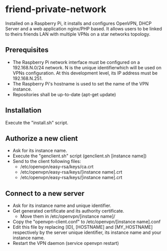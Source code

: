 friend-private-network
======================

Installed on a Raspberry Pi, it installs and configures OpenVPN, DHCP Server and a web application nginx/PHP based. It allows users to be linked to theirs friends LAN with multiple VPNs on a star networks topology.

Prerequisites
--------
- The Raspberry Pi network interface must be configured on a 192.168.N.0/24 network. N is the unique identifierwhich will be used on VPNs configuration. At this development level, its IP address must be 192.168.N.251.
- The Raspberry Pi's hostname is used to set the name of the VPN instance.
- Repositories shall be up-to-date (apt-get update)

Installation
-------
Execute the "install.sh" script.

Authorize a new client
-------
- Ask for its instance name.
- Execute the "genclient.sh" script (genclient.sh [instance name])
- Send to the client following files:
	- /etc/openvpn/easy-rsa/keys/ca.crt
	- /etc/openvpn/easy-rsa/keys/[instance name].crt
	- /etc/openvpn/easy-rsa/keys/[instance name].crt

Connect to a new server
-------
- Ask for its instance name and unique identifier.
- Get generated certificate and its authority certificate.
	- Move them in /etc/openvpn/[instance name]/
- Copy the "openvpn-client.conf" to /etc/openvpn/[instance name].conf
- Edit this file by replacing [ID], [HOSTNAME] and [MY_HOSTNAME] respectively by the server unique identifier, its instance name and your instance name.
- Restart the VPN daemon (service openvpn restart)
